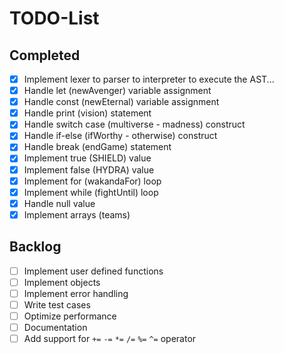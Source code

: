 # TODO-List

## Completed
- [x] Implement lexer to parser to interpreter to execute the AST...
- [x] Handle let (newAvenger) variable assignment
- [x] Handle const (newEternal) variable assignment
- [x] Handle print (vision) statement
- [x] Handle switch case (multiverse - madness) construct
- [x] Handle if-else (ifWorthy - otherwise) construct
- [x] Handle break (endGame) statement
- [x] Implement true (SHIELD) value
- [x] Implement false (HYDRA) value
- [x] Implement for (wakandaFor) loop
- [x] Implement while (fightUntil) loop
- [x] Handle null value
- [x] Implement arrays (teams)

## Backlog
- [ ] Implement user defined functions
- [ ] Implement objects
- [ ] Implement error handling
- [ ] Write test cases
- [ ] Optimize performance
- [ ] Documentation
- [ ] Add support for `+=` `-=` `*=` `/=` `%=` `^=` operator